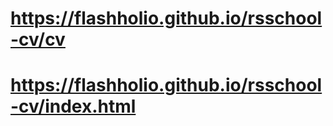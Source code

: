 # <https://flashholio.github.io/rsschool-cv/cv>
# <https://flashholio.github.io/rsschool-cv/index.html>

